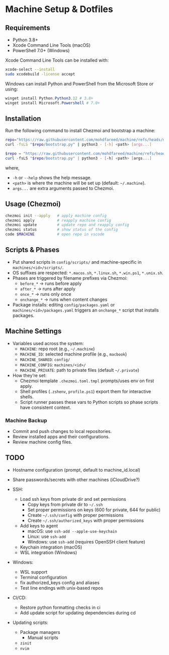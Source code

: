 # Machine Setup & Dotfiles

## Requirements

- Python 3.8+
- Xcode Command Line Tools (macOS)
- PowerShell 7.0+ (Windows)

Xcode Command Line Tools can be installed with:

```sh
xcode-select --install
sudo xcodebuild -license accept
```

Windows can install Python and PowerShell from the Microsoft Store or using:

```powershell
winget install Python.Python3.12 # 3.8+
winget install Microsoft.Powershell # 7.0+
```

## Installation

Run the following command to install Chezmoi and bootstrap a machine:

```sh
repo="https://raw.githubusercontent.com/mohdfareed/machine/refs/heads/main"
curl -fsLS "$repo/bootstrap.py" | python3 - [-h] <path> [args...]
```

```powershell
$repo = "https://raw.githubusercontent.com/mohdfareed/machine/refs/heads/main"
curl -fsLS "$repo/bootstrap.py" | python3 - [-h] <path> [args...]
```

where,

- `-h` or `--help` shows the help message.
- `<path>` is where the machine will be set up (default: `~/.machine`).
- `args...` are extra arguments passed to Chezmoi.

## Usage (Chezmoi)

```sh
chezmoi init --apply   # apply machine config
chezmoi apply          # reapply machine config
chezmoi update         # update repo and reapply config
chezmoi status         # show status of the config
code $MACHINE          # open repo in vscode
```

## Scripts & Phases
- Put shared scripts in `config/scripts/` and machine-specific in `machines/<id>/scripts/`.
- OS suffixes are respected: `*.macos.sh`, `*.linux.sh`, `*.win.ps1`, `*.unix.sh`.
- Phases are triggered by filename prefixes via Chezmoi:
  - `before_*` → runs before apply
  - `after_*` → runs after apply
  - `once_*` → runs only once
  - `onchange_*` → runs when content changes
- Package installs: editing `config/packages.yaml` or `machines/<id>/packages.yaml` triggers an `onchange_*` script that installs packages.

## Machine Settings

- Variables used across the system:
  - `MACHINE`: repo root (e.g., `~/.machine`)
  - `MACHINE_ID`: selected machine profile (e.g., `macbook`)
  - `MACHINE_SHARED`: `config/`
  - `MACHINE_CONFIG`: `machines/<id>/`
  - `MACHINE_PRIVATE`: path to private files (default `~/.private`)
- How they’re set:
  - Chezmoi template `.chezmoi.toml.tmpl` prompts/uses env on first apply.
  - Shell profiles (`.zshenv`, `profile.ps1`) export them for interactive shells.
  - Script runner passes these vars to Python scripts so phase scripts have consistent context.

### Machine Backup

- Commit and push changes to local repositories.
- Review installed apps and their configurations.
- Review machine config files.

## TODO

- Hostname configuration (prompt, default to machine_id.local)
- Share passwords/secrets with other machines (iCloudDrive?)

- SSH:
  - Load ssh keys from private dir and set permissions
    - Copy keys from private dir to `~/.ssh`
    - Set proper permissions on keys (600 for private, 644 for public)
    - Create `~/.ssh/config` with proper permissions
    - Create `~/.ssh/authorized_keys` with proper permissions
  - Add keys to agent
    - macOS: use `ssh-add --apple-use-keychain`
    - Linux: use `ssh-add`
    - Windows: use `ssh-add` (requires OpenSSH client feature)
  - Keychain integration (macOS)
  - WSL integration (Windows)

- Windows:
  - WSL support
  - Terminal configuration
  - fix authorized_keys config and aliases
  - Test line endings with unix-based repos

- CI/CD:
  - Restore python formatting checks in ci
  - Add update script for updating dependencies during cd

- Updating scripts:
  - Package managers
    - Manual scripts
  - `zinit`
  - `nvim`

